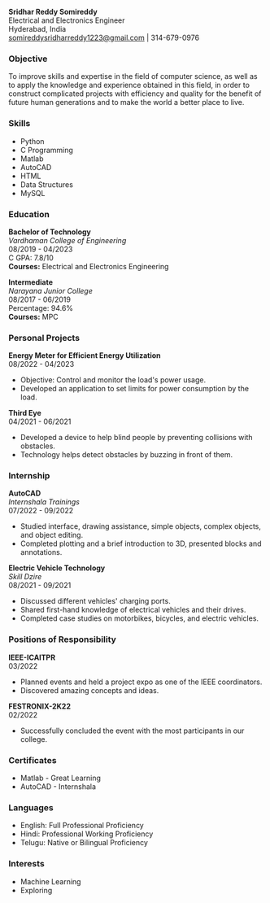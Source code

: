 

**Sridhar Reddy Somireddy**  
Electrical and Electronics Engineer  
Hyderabad, India  
somireddysridharreddy1223@gmail.com | 314-679-0976 




### Objective
To improve skills and expertise in the field of computer science, as well as to apply the knowledge and experience obtained in this field, in order to construct complicated projects with efficiency and quality for the benefit of future human generations and to make the world a better place to live.



### Skills
- Python
- C Programming
- Matlab
- AutoCAD
- HTML
- Data Structures
- MySQL



### Education
**Bachelor of Technology**  
*Vardhaman College of Engineering*  
08/2019 - 04/2023  
C GPA: 7.8/10  
**Courses:** Electrical and Electronics Engineering

**Intermediate**  
*Narayana Junior College*  
08/2017 - 06/2019  
Percentage: 94.6%  
**Courses:** MPC



### Personal Projects
**Energy Meter for Efficient Energy Utilization**  
08/2022 - 04/2023  
- Objective: Control and monitor the load's power usage.
- Developed an application to set limits for power consumption by the load.

**Third Eye**  
04/2021 - 06/2021  
- Developed a device to help blind people by preventing collisions with obstacles.
- Technology helps detect obstacles by buzzing in front of them.



### Internship
**AutoCAD**  
*Internshala Trainings*  
07/2022 - 09/2022  
- Studied interface, drawing assistance, simple objects, complex objects, and object editing.
- Completed plotting and a brief introduction to 3D, presented blocks and annotations.

**Electric Vehicle Technology**  
*Skill Dzire*  
08/2021 - 09/2021  
- Discussed different vehicles' charging ports.
- Shared first-hand knowledge of electrical vehicles and their drives.
- Completed case studies on motorbikes, bicycles, and electric vehicles.



### Positions of Responsibility
**IEEE-ICAITPR**  
03/2022  
- Planned events and held a project expo as one of the IEEE coordinators.
- Discovered amazing concepts and ideas.

**FESTRONIX-2K22**  
02/2022  
- Successfully concluded the event with the most participants in our college.



### Certificates
- Matlab - Great Learning
- AutoCAD - Internshala



### Languages
- English: Full Professional Proficiency
- Hindi: Professional Working Proficiency
- Telugu: Native or Bilingual Proficiency



### Interests
- Machine Learning
- Exploring


